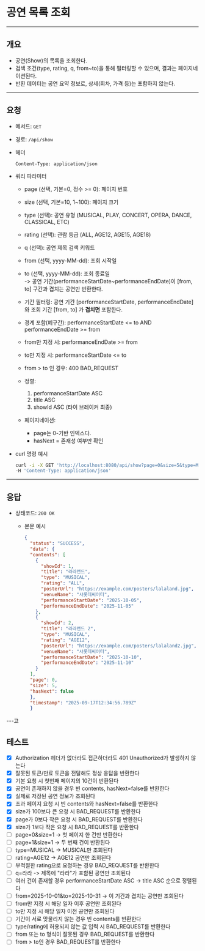 # 공연 목록 조회

---

## 개요

- 공연(Show)의 목록을 조회한다.
- 검색 조건(type, rating, q, from~to)을 통해 필터링할 수 있으며, 결과는 페이지네이션된다.
- 반환 데이터는 공연 요약 정보로, 상세(회차, 가격 등)는 포함하지 않는다.

---

## 요청

- 메서드: `GET`
- 경로: `/api/show`
- 헤더

    ```
    Content-Type: application/json
    ```

- 쿼리 파라미터
    - page (선택, 기본=0, 정수 >= 0): 페이지 번호
    - size (선택, 기본=10, 1~100): 페이지 크기
    - type (선택): 공연 유형 (MUSICAL, PLAY, CONCERT, OPERA, DANCE, CLASSICAL, ETC)
    - rating (선택): 관람 등급 (ALL, AGE12, AGE15, AGE18)
    - q (선택): 공연 제목 검색 키워드
    - from (선택, yyyy-MM-dd): 조회 시작일
    - to (선택, yyyy-MM-dd): 조회 종료일  
      -> 공연 기간(performanceStartDate~performanceEndDate)이 [from, to] 구간과 겹치는 공연만 반환한다.
    - 기간 필터링: 공연 기간 [performanceStartDate, performanceEndDate] 와 조회 기간 [from, to] 가 **겹치면** 포함한다.
    - 경계 포함(폐구간): performanceStartDate <= to AND performanceEndDate >= from
    - from만 지정 시: performanceEndDate >= from
    - to만 지정 시: performanceStartDate <= to
    - from > to 인 경우: 400 BAD_REQUEST

    - 정렬:
        1) performanceStartDate ASC
        2) title ASC
        3) showId ASC (타이 브레이커 최종)

    - 페이지네이션:
        - page는 0-기반 인덱스다.
      - hasNext = 존재성 여부만 확인

- curl 명령 예시

    ```bash
    curl -i -X GET 'http://localhost:8080/api/show?page=0&size=5&type=MUSICAL&from=2025-10-01&to=2025-10-31&q=라라' \
    -H 'Content-Type: application/json'
    ```

---

## 응답

- 상태코드: `200 OK`
    - 본문 예시

        ```json
        {
          "status": "SUCCESS",
          "data": {
          "contents": [
            {
              "showId": 1,
              "title": "라라랜드",
              "type": "MUSICAL",
              "rating": "ALL",
              "posterUrl": "https://example.com/posters/lalaland.jpg",
              "venueName": "샤롯데씨어터",
              "performanceStartDate": "2025-10-05",
              "performanceEndDate": "2025-11-05"
            },
            {
              "showId": 2,
              "title": "라라랜드 2",
              "type": "MUSICAL",
              "rating": "AGE12",
              "posterUrl": "https://example.com/posters/lalaland2.jpg",
              "venueName": "샤롯데씨어터",
              "performanceStartDate": "2025-10-10",
              "performanceEndDate": "2025-11-10"
            }
          ],
          "page": 0,
          "size": 5,
          "hasNext": false
          },
          "timestamp": "2025-09-17T12:34:56.789Z"
          }
        
      ```

---고

## 테스트

- [x] Authorization 헤더가 없더라도 접근하더라도 401 Unauthorized가 발생하지 않는다
- [x] 잘못된 토큰/만료 토큰을 전달해도 정상 응답을 반환한다
- [x] 기본 요청 시 첫번째 페이지의 10건이 반환된다
- [x] 공연이 존재하지 않을 경우 빈 contents, hasNext=false를 반환한다
- [x] 실제로 저장된 공연 정보가 조회된다
- [x] 초과 페이지 요청 시 빈 contents와 hasNext=false를 반환한다
- [x] size가 100보다 큰 요청 시 BAD_REQUEST를 반환한다
- [x] page가 0보다 작은 요청 시 BAD_REQUEST를 반환한다
- [x] size가 1보다 작은 요청 시 BAD_REQUEST를 반환한다
- [ ] page=0&size=1 -> 첫 페이지 한 건만 반환한다
- [ ] page=1&size=1 -> 두 번째 건이 반환된다
- [ ] type=MUSICAL -> MUSICAL만 조회된다
- [ ] rating=AGE12 -> AGE12 공연만 조회된다
- [ ] 부적절한 rating으로 요청하는 경우 BAD_REQUEST를 반환한다
- [ ] q=라라 -> 제목에 "라라"가 포함된 공연만 조회된다
- [ ] 여러 건이 존재할 경우 performanceStartDate ASC -> title ASC 순으로 정렬된다
- [ ] from=2025-10-01&to=2025-10-31 -> 이 기간과 겹치는 공연만 조회된다
- [ ] from만 지정 시 해당 일자 이후 공연만 조회된다
- [ ] to만 지정 시 해당 일자 이전 공연만 조회된다
- [ ] 기간이 서로 맞물리지 않는 경우 빈 contents를 반환한다
- [ ] type/rating에 허용되지 않는 값 입력 시 BAD_REQUEST를 반환한다
- [ ] from 또는 to 형식이 잘못된 경우 BAD_REQUEST를 반환한다
- [ ] from > to인 경우 BAD_REQUEST를 반환한다
